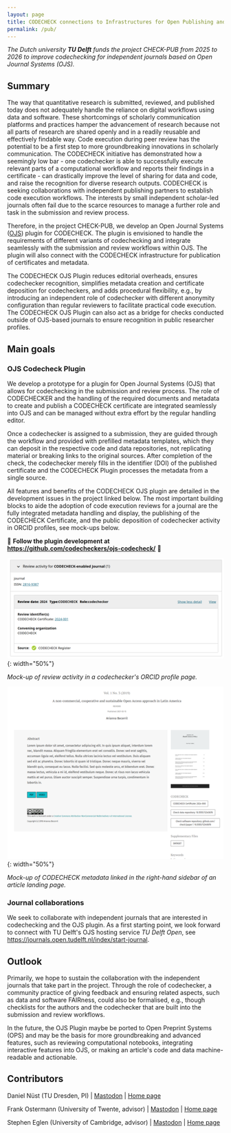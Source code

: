 ```yaml
---
layout: page
title: CODECHECK connections to Infrastructures for Open Publishing and Open Research Information (CHECK-PUB)
permalink: /pub/
---
```


*The Dutch university **TU Delft** funds the project CHECK-PUB from 2025 to 2026 to improve codechecking for independent journals based on Open Journal Systems (OJS).*

## Summary

The way that quantitative research is submitted, reviewed, and published today does not adequately handle the reliance on digital workflows using data and software.
These shortcomings of scholarly communication platforms and practices hamper the advancement of research because not all parts of research are shared openly and in a readily reusable and effectively findable way.
Code execution during peer review has the potential to be a first step to more groundbreaking innovations in scholarly communication.
The CODECHECK initiative has demonstrated how a seemingly low bar - one codechecker is able to successfully execute relevant parts of a computational workflow and reports their findings in a certificate - can drastically improve the level of sharing for data and code, and raise the recognition for diverse research outputs.
CODECHECK is seeking collaborations with independent publishing partners to establish code execution workflows.
The interests by small independent scholar-led journals often fail due to the scarce resources to manage a further role and task in the submission and review process.

Therefore, in the project CHECK-PUB, we develop an Open Journal Systems ([OJS](https://pkp.sfu.ca/software/ojs/)) plugin for CODECHECK.
The plugin is envisioned to handle the requirements of different variants of codechecking and integrate seamlessly with the submission and review workflows within OJS.
The plugin will also connect with the CODECHECK infrastructure for publication of certificates and metadata.

The CODECHECK OJS Plugin reduces editorial overheads, ensures codechecker recognition, simplifies metadata creation and certificate deposition for codecheckers, and adds procedural flexibility, e.g., by introducing an independent role of codechecker with different anonymity configuration than regular reviewers to facilitate practical code execution.
The CODECHECK OJS Plugin can also act as a bridge for checks conducted outside of OJS-based journals to ensure recognition in public researcher profiles.

## Main goals

### OJS Codecheck Plugin

We develop a prototype for a plugin for Open Journal Systems (OJS) that allows for codechecking in the submission and review process.
The role of CODECHECKER and the handling of the required documents and metadata to create and publish a CODECHECK certificate are integrated seamlessly into OJS and can be managed without extra effort by the regular handling editor.

Once a codechecker is assigned to a submission, they are guided through the workflow and provided with prefilled metadata templates, which they can deposit in the respective code and data repositories, not replicating material or breaking links to the original sources.
After completion of the check, the codechecker merely fills in the identifier (DOI) of the published certificate and the CODECHECK Plugin processes the metadata from a single source.

All features and benefits of the CODECHECK OJS plugin are detailed in the development issues in the project linked below.
The most important building blocks to aide the adoption of code execution reviews for a journal are the fully integrated metadata handling and display, the publishing of the CODECHECK Certificate, and the public deposition of codechecker activity in ORCID profiles, see mock-ups below.

🚧 **Follow the plugin development at <https://github.com/codecheckers/ojs-codecheck/>** 🚧

![Mock-up of review activity in a codechecker's ORCID profile page.](/img/check-pub_mockup-orcid.png){: width="50%"}

_Mock-up of review activity in a codechecker's ORCID profile page._

![Mock-up of CODECHECK metadata linked in the right-hand sidebar of an article landing page.](/img/check-pub_mockup-landing-page.png){: width="50%"}

_Mock-up of CODECHECK metadata linked in the right-hand sidebar of an article landing page._

### Journal collaborations

We seek to collaborate with independent journals that are interested in codechecking and the OJS plugin.
As a first starting point, we look forward to connect with TU Delft's OJS hosting service _TU Delft Open_, see <https://journals.open.tudelft.nl/index/start-journal>.

## Outlook

Primarily, we hope to sustain the collaboration with the independent journals that take part in the project.
Through the role of codechecker, a community practice of giving feedback and ensuring related aspects, such as data and software FAIRness, could also be formalised, e.g., though checklists for the authors and the codechecker that are built into the submission and review workflows.

In the future, the OJS Plugin maybe be ported to Open Preprint Systems (OPS) and may be the basis for more groundbreaking and advanced features, such as reviewing computational notebooks, integrating interactive features into OJS, or making an article's code and data machine-readable and actionable.

## Contributors

Daniel Nüst (TU Dresden, PI) \| [Mastodon](https://mstdn.social/@nuest) \| [Home page](https://nordholmen.net/)

Frank Ostermann (University of Twente, advisor) \| [Mastodon](https://mstdn.social/@f_ostermann) \| [Home page](https://research.utwente.nl/en/persons/frank-ostermann)

Stephen Eglen (University of Cambridge, advisor) \| [Mastodon](https://fosstodon.org/@sje) \| [Home page](https://sje30.github.io)
